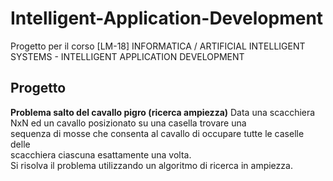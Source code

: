 # Intelligent-Application-Development
Progetto per il corso [LM-18] INFORMATICA / ARTIFICIAL INTELLIGENT SYSTEMS - INTELLIGENT APPLICATION DEVELOPMENT

## Progetto

**Problema salto del cavallo pigro (ricerca ampiezza)**
Data una scacchiera NxN ed un cavallo posizionato su una casella trovare una  
sequenza di mosse che consenta al cavallo di occupare tutte le caselle delle  
scacchiera ciascuna esattamente una volta.  
Si risolva il problema utilizzando un algoritmo di ricerca in ampiezza.
